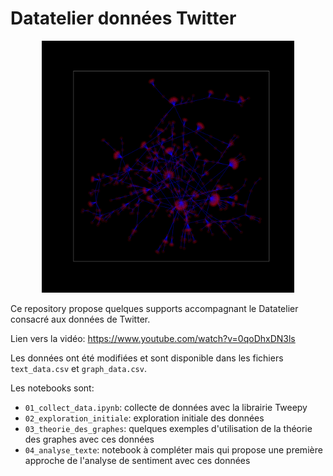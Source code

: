 # Datatelier données Twitter

<center><img src="twitter.png" width=80%></center>

Ce repository propose quelques supports accompagnant le Datatelier consacré aux données de Twitter. 

Lien vers la vidéo: https://www.youtube.com/watch?v=0qoDhxDN3ls


Les données ont été modifiées et sont disponible dans les fichiers `text_data.csv` et `graph_data.csv`.

Les notebooks sont: 

- `01_collect_data.ipynb`: collecte de données avec la librairie Tweepy
- `02_exploration_initiale`: exploration initiale des données
- `03_theorie_des_graphes`: quelques exemples d'utilisation de la théorie des graphes avec ces données
- `04_analyse_texte`: notebook à compléter mais qui propose une première approche de l'analyse de sentiment avec ces données
